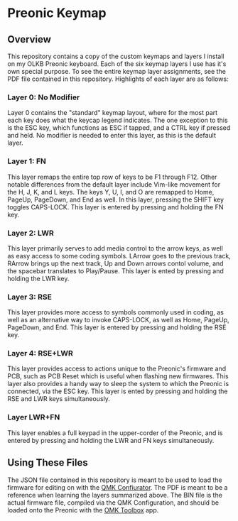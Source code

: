 # Preonic Keymap

## Overview
This repository contains a copy of the custom keymaps and layers I install on my OLKB Preonic keyboard.  Each of the six keymap layers I use has it's own special purpose.  To see the entire keymap layer assignments, see the PDF file contained in this repository.  Highlights of each layer are as follows:

### Layer 0: No Modifier
Layer 0 contains the "standard" keymap layout, where for the most part each key does what the keycap legend indicates.  The one exception to this is the ESC key, which functions as ESC if tapped, and a CTRL key if pressed and held.  No modifier is needed to enter this layer, as this is the default layer.

### Layer 1: FN
This layer remaps the entire top row of keys to be F1 through F12.  Other notable differences from the default layer include Vim-like movement for the H, J, K,  and L keys.  The keys Y, U, I, and O are remapped to Home, PageUp, PageDown, and End as well.  In this layer, pressing the SHIFT key toggles CAPS-LOCK.  This layer is entered by pressing and holding the FN key.

### Layer 2: LWR
This layer primarily serves to add media control to the arrow keys, as well as easy access to some coding symbols.  LArrow goes to the previous track, RArrow brings up the next track, Up and Down arrows contol volume, and the spacebar translates to Play/Pause.  This layer is ented by pressing and holding the LWR key.

### Layer 3: RSE
This layer provides more access to symbols commonly used in coding, as well as an alternative way to invoke CAPS-LOCK, as well as Home, PageUp, PageDown, and End.  This layer is entered by pressing and holding the RSE key.

### Layer 4: RSE+LWR
This layer provides access to actions unique to the Preonic's firmware and PCB, such as PCB Reset which is useful when flashing new firmwares.  This layer also provides a handy way to sleep the system to which the Preonic is connected, via the ESC key.  This layer is ented by pressing and holding the RSE and LWR keys simultaneously.  

### Layer LWR+FN
This layer enables a full keypad in the upper-corder of the Preonic, and is entered by pressing and holding the LWR and FN keys simultaneously.

## Using These Files
The JSON file contained in this repository is meant to be used to load the firmware for editing on with the [QMK Confiurator](https://config.qmk.fm/).  The PDF is meant to be a reference when learning the layers summarized above.  The BIN file is the actual firmware file, compiled via the QMK Configuration, and should be loaded onto the Preonic with the [OMK Toolbox](https://beta.docs.qmk.fm/tutorial/newbs_flashing) app.
